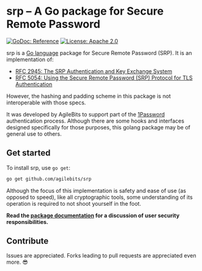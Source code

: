 # srp – A Go package for Secure Remote Password

[![GoDoc: Reference](https://godoc.org/github.com/agilebits/srp?status.svg)](https://godoc.org/github.com/agilebits/srp) [![License: Apache 2.0](https://img.shields.io/badge/license-Apache%202.0-blue.svg)](LICENSE)


srp is a [Go language](https://golang.org) package for Secure Remote Password (SRP). It is an implementation of:

* [RFC 2945: The SRP Authentication and Key Exchange System](https://tools.ietf.org/html/rfc2945)
* [RFC 5054: Using the Secure Remote Password (SRP) Protocol for TLS Authentication](https://tools.ietf.org/html/rfc5054)

However, the hashing and padding scheme in this package is not interoperable with those specs.

It was developed by AgileBits to support part of the [1Password](https://1password.com/) authentication process. Although there are some hooks and interfaces designed specifically for those purposes, this golang package may be of general use to others.

## Get started

To install srp, use `go get`:

```bash
go get github.com/agilebits/srp
```

Although the focus of this implementation is safety and ease of use (as opposed to speed), like all cryptographic tools, some understanding of its operation is required to not shoot yourself in the foot.

**Read the [package documentation](https://godoc.org/github.com/agilebits/srp) for a discussion of user security responsibilities.**

## Contribute

Issues are appreciated. Forks leading to pull requests are appreciated even more. 😎